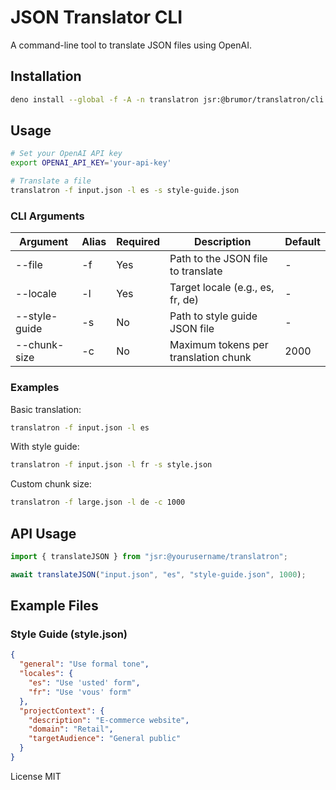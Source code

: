 # JSON Translator CLI

A command-line tool to translate JSON files using OpenAI.

## Installation

```bash
deno install --global -f -A -n translatron jsr:@brumor/translatron/cli
```

## Usage

```bash
# Set your OpenAI API key
export OPENAI_API_KEY='your-api-key'

# Translate a file
translatron -f input.json -l es -s style-guide.json
```

### CLI Arguments

| Argument | Alias | Required | Description | Default |
|----------|--------|----------|-------------|---------|
| --file | -f | Yes | Path to the JSON file to translate | - |
| --locale | -l | Yes | Target locale (e.g., es, fr, de) | - |
| --style-guide | -s | No | Path to style guide JSON file | - |
| --chunk-size | -c | No | Maximum tokens per translation chunk | 2000 |

### Examples

Basic translation:

```bash
translatron -f input.json -l es
```

With style guide:

```bash
translatron -f input.json -l fr -s style.json
```

Custom chunk size:

```bash
translatron -f large.json -l de -c 1000
```

## API Usage

```ts
import { translateJSON } from "jsr:@yourusername/translatron";

await translateJSON("input.json", "es", "style-guide.json", 1000);
```

## Example Files

### Style Guide (style.json)

```JSON
{
  "general": "Use formal tone",
  "locales": {
    "es": "Use 'usted' form",
    "fr": "Use 'vous' form"
  },
  "projectContext": {
    "description": "E-commerce website",
    "domain": "Retail",
    "targetAudience": "General public"
  }
}
```

License
MIT

